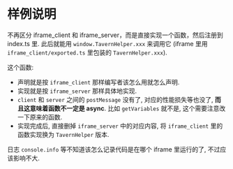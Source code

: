 # 样例说明

不再区分 iframe_client 和 iframe_server，而是直接实现一个函数，然后注册到 index.ts 里. 此后就能用 `window.TavernHelper.xxx` 来调用它 (iframe 里用 `iframe_client/exported.ts` 里包装的 `TavernHelper.xxx`).

这个函数:

- 声明就是按 `iframe_client` 那样编写者该怎么用就怎么声明.
- 实现就是按 `iframe_server` 那样具体地实现.
- `client` 和 `server` 之间的 `postMessage` 没有了, 对应的性能损失等也没了, **而且这意味着函数不一定是 async**. 比如 `getVariables` 就不是, 这个需要注意改一下原来的函数.
- 实现完成后, 直接删掉 `iframe_server` 中的对应内容, 将 `iframe_client` 里的函数实现换为 `TavernHelper` 版本.

日志 `console.info` 等不知道该怎么记录代码是在哪个 iframe 里运行的了, 不过应该影响不大.
